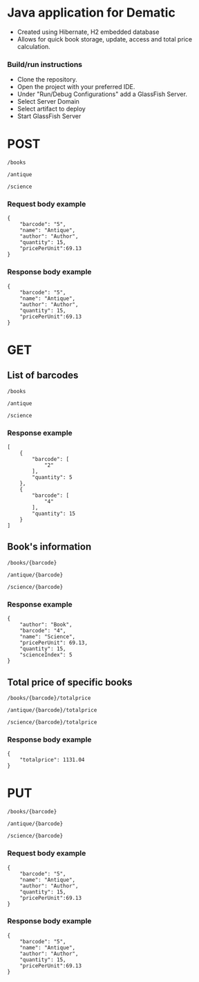 # Java application for Dematic

* Created using Hibernate, H2 embedded database
* Allows for quick book storage, update, access and total price calculation.

### Build/run instructions

* Clone the repository.
* Open the project with your preferred IDE.
* Under "Run/Debug Configurations" add a GlassFish Server.
* Select Server Domain
* Select artifact to deploy
* Start GlassFish Server

# POST

```/books```

```/antique```

```/science```

### Request body example
```
{
    "barcode": "5",
    "name": "Antique",
    "author": "Author",
    "quantity": 15,
    "pricePerUnit":69.13
}
```

### Response body example

```
{
    "barcode": "5",
    "name": "Antique",
    "author": "Author",
    "quantity": 15,
    "pricePerUnit":69.13
}
```

# GET

## List of barcodes

```/books```

```/antique```

```/science```

### Response example

```
[
    {
        "barcode": [
            "2"
        ],
        "quantity": 5
    },
    {
        "barcode": [
            "4"
        ],
        "quantity": 15
    }
]
```

## Book's information

```/books/{barcode}```

```/antique/{barcode}```

```/science/{barcode}```

### Response example

```
{
    "author": "Book",
    "barcode": "4",
    "name": "Science",
    "pricePerUnit": 69.13,
    "quantity": 15,
    "scienceIndex": 5
}
```

## Total price of specific books

```/books/{barcode}/totalprice```

```/antique/{barcode}/totalprice```

```/science/{barcode}/totalprice```

### Response body example

```
{
    "totalprice": 1131.04
}
```

# PUT

```/books/{barcode}```

```/antique/{barcode}```

```/science/{barcode}```

### Request body example
```
{
    "barcode": "5",
    "name": "Antique",
    "author": "Author",
    "quantity": 15,
    "pricePerUnit":69.13
}
```

### Response body example
```
{
    "barcode": "5",
    "name": "Antique",
    "author": "Author",
    "quantity": 15,
    "pricePerUnit":69.13
}
```
